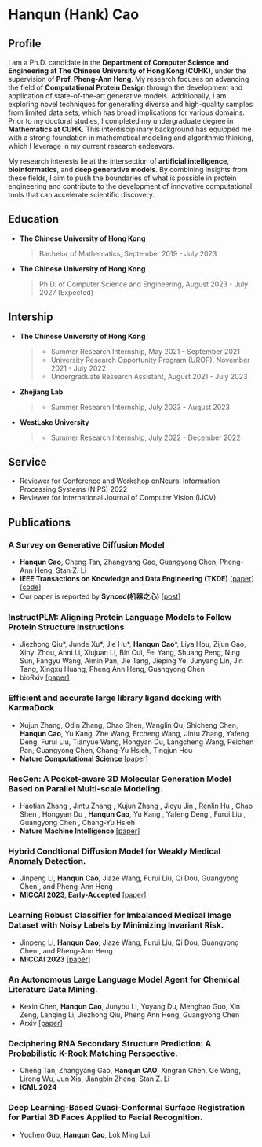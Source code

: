 # Hanqun (Hank) Cao

## Profile

I am a Ph.D. candidate in the **Department of Computer Science and Engineering at The Chinese University of Hong Kong (CUHK)**, under the supervision of **Prof. Pheng-Ann Heng**. My research focuses on advancing the field of **Computational Protein Design** through the development and application of state-of-the-art generative models. Additionally, I am exploring novel techniques for generating diverse and high-quality samples from limited data sets, which has broad implications for various domains. Prior to my doctoral studies, I completed my undergraduate degree in **Mathematics at CUHK**. This interdisciplinary background has equipped me with a strong foundation in mathematical modeling and algorithmic thinking, which I leverage in my current research endeavors.

My research interests lie at the intersection of **artificial intelligence, bioinformatics**, and **deep generative models**. By combining insights from these fields, I aim to push the boundaries of what is possible in protein engineering and contribute to the development of innovative computational tools that can accelerate scientific discovery.

## Education

- **The Chinese University of Hong Kong**
  > Bachelor of Mathematics, September 2019 - July 2023
- **The Chinese University of Hong Kong**
  > Ph.D. of Computer Science and Engineering, August 2023 - July 2027 (Expected)


## Intership

- **The Chinese University of Hong Kong**
  > - Summer Research Internship, May 2021 - September 2021
  > - University Research Opportunity Program (UROP), November 2021 - July 2022
  > - Undergraduate Research Assistant, August 2021 - July 2023

- **Zhejiang Lab**
  > - Summer Research Internship, July 2023 - August 2023

- **WestLake University**
  > - Summer Research Internship, July 2022 - December 2022

## Service 

- Reviewer for Conference and Workshop onNeural Information Processing Systems (NIPS) 2022
- Reviewer for International Journal of Computer Vision (IJCV)

## Publications

### A Survey on Generative Diffusion Model
- **Hanqun Cao**, Cheng Tan, Zhangyang Gao, Guangyong Chen, Pheng-Ann Heng, Stan Z. Li
- **IEEE Transactions on Knowledge and Data Engineering (TKDE)** [[paper]](https://arxiv.org/pdf/2209.02646.pdf) [[code]](https://github.com/chq1155/A-Survey-on-Generative-Diffusion-Model#242-Material-Design)
- Our paper is reported by **Synced(机器之心)** [[post]](https://mp.weixin.qq.com/s/sxaahA116ivqksJa38e9Ig)

### InstructPLM: Aligning Protein Language Models to Follow Protein Structure Instructions
- Jiezhong Qiu*, Junde Xu*, Jie Hu*, **Hanqun Cao***, Liya Hou, Zijun Gao, Xinyi Zhou, Anni Li, Xiujuan Li, Bin Cui, Fei Yang, Shuang Peng, Ning Sun, Fangyu Wang, Aimin Pan, Jie Tang, Jieping Ye, Junyang Lin, Jin Tang, Xingxu Huang, Pheng Ann Heng, Guangyong Chen
- bioRxiv [[paper]](https://www.biorxiv.org/content/biorxiv/early/2024/04/20/2024.04.17.589642.full.pdf)

### Efficient and accurate large library ligand docking with KarmaDock
- Xujun Zhang, Odin Zhang, Chao Shen, Wanglin Qu, Shicheng Chen, **Hanqun Cao**, Yu Kang, Zhe Wang, Ercheng Wang, Jintu Zhang, Yafeng Deng, Furui Liu, Tianyue Wang, Hongyan Du, Langcheng Wang, Peichen Pan, Guangyong Chen, Chang-Yu Hsieh, Tingjun Hou
- **Nature Computational Science** [[paper]](https://www.nature.com/articles/s43588-023-00511-5)

### ResGen: A Pocket-aware 3D Molecular Generation Model Based on Parallel Multi-scale Modeling.
- Haotian Zhang , Jintu Zhang , Xujun Zhang , Jieyu Jin , Renlin Hu , Chao Shen , Hongyan Du , **Hanqun Cao**, Yu Kang , Yafeng Deng , Furui Liu , Guangyong Chen , Chang-Yu Hsieh
- **Nature Machine Intelligence** [[paper]](https://www.nature.com/articles/s42256-023-00712-7)

### Hybrid Condtional Diffusion Model for Weakly Medical Anomaly Detection. 
- Jinpeng Li, **Hanqun Cao**, Jiaze Wang, Furui Liu, Qi Dou, Guangyong Chen , and Pheng-Ann Heng
- **MICCAI 2023, Early-Accepted** [[paper]](https://link.springer.com/chapter/10.1007/978-3-031-43904-9_56)

### Learning Robust Classifier for Imbalanced Medical Image Dataset with Noisy Labels by Minimizing Invariant Risk.
- Jinpeng Li, **Hanqun Cao**, Jiaze Wang, Furui Liu, Qi Dou, Guangyong Chen , and Pheng-Ann Heng
- **MICCAI 2023** [[paper]](https://link.springer.com/chapter/10.1007/978-3-031-43987-2_30)

### An Autonomous Large Language Model Agent for Chemical Literature Data Mining.
- Kexin Chen, **Hanqun Cao**, Junyou Li, Yuyang Du, Menghao Guo, Xin Zeng, Lanqing Li, Jiezhong Qiu, Pheng Ann Heng, Guangyong Chen
- Arxiv [[paper]](https://arxiv.org/abs/2402.12993)

### Deciphering RNA Secondary Structure Prediction: A Probabilistic K-Rook Matching Perspective.
- Cheng Tan, Zhangyang Gao, **Hanqun CAO**, Xingran Chen, Ge Wang, Lirong Wu, Jun Xia, Jiangbin Zheng, Stan Z. Li
- **ICML 2024**

### Deep Learning-Based Quasi-Conformal Surface Registration for Partial 3D Faces Applied to Facial Recognition. 
- Yuchen Guo, **Hanqun Cao**, Lok Ming Lui

<!--
### GLCBind: Accurate RNA-Ligand Binding Site Detection with Global-Local Context Learning.
- Jinpeng Li, **Hanqun Cao**, Qian Gao, Junde Xu, Ercheng Wang, Pei Guo, Guangyong Chen, Tingjun Hou, and Pheng-Ann Heng
- Proceeding in JCIM

### Hierarchical Data-efficient Representation Learning for Tertiary Structure-based RNA Design.
- Cheng Tan, Yijie Zhang, Zhangyang Gao, **Hanqun Cao**, Siyuan Li, Zicheng Liu, Yongjie Xu, Stan Z. Li
- Proceeding in ICLR 2024

### Landmark Detection and Registration on Partial Face via Quasi-conformal Geometry and Machine Learning. 
- Yuchen Guo, **Hanqun Cao**, Lok Ming Lui
- Proceeding in Pattern Recognition

### WARM: A Simple CNN-based WeAther FoRecasting Model Outperforms Graph Neural Networks
- Cheng Tan, Zhangyang Gao, **Hanqun Cao**, Stan Z. Li
- proceeding in IEEE TNNLS

### PRIDE: A benchmark for structure-guided protein design evaluation
- Dongchen He, Zhihang Hu, Lei Li, **Hanqun Cao**, Wenjian Jiang, Sheng Wang, Jintao Meng, Tao Shen, Siqi Sun, Irwin King, Yu Li
- Proceeding in Briefing in Bioinformatics.


## Undergraduate Research Projects

### Inverse Method for Elastic Wave Scattering
>May 2021 - September 2021. Summer research project, faculty of Science, CUHK.
- Supervised by Prof. Jun Zou (Chairman of Math Department).
- Gathered background knowledge including linear elasticity, Perfect Matched Layer (PML), and Finite Element Method of PDE. 
- Implemented forward solver for the inverse coefficients in elastic wave scattering problem using FreeFEM and MATLAB.
- Conducted further numerical experiments to find exact convergent stable solutions in the scattering wave problem.

### Protein Design with Deep Generative Model
>August 2021 - June 2022. Regular Semster Research project, faculty of Engineering, CUHK.
- Supervised by Prof. Yu Li (Assistant Professor of Computer Science Department).
- Conducted protein structural design with Score-based SDE and Diffusion Denoising Probability Model (DDPM).
- Proposed a benchmark for protein structural design which includes a dataset and an evaluation metric.

### Partial Face Registration
>June 2022 - July 2023. Final-Year Project, facluty of Science, CUHK.
- Supervised by Prof. Ronald Lui (Professor of Mathematics Department).
- Conduct partial huma face resistration from multi-view.

## Experiences

### Shaw College Mainland Student Association (SCMSA)
>January 2021 - January 2022. President.
- Coordinated with 10 committees to provide service for 200 members for one year.
- Organized 10 off-line and 4 onine activities to promote multicultural integration, provide academic assistant, and gain social contact of members.

### MUA Men's Basketball Team
>September 2019 - Now. Vice Captain/Team Member
- Administrated support which include 3 trainings per week, member selection, and team promotion per month.
- Enjoyed the magic of basketball with my great teammates!
- 
### Mainland Undergraduate Association (MUA)
>April 2021 - April 2022. General-Affair Committee.
- Coordinated with 13 committees to provide service for over 1400 members for one year.
- Integrated Plan for each activity to ensure smooth organization and timely improvement.

### Summer Exchange to Peking University
>July 2020 - August 2020
- Finished amazing coursework of Interpersonal Communication Analysis presented by Prof. Mei Yang

### Internship at Essence Fund Management Co., Ltd
>July 2021 - September 2021, Fixed Income Researcher
- Learned basic knowledge concerning convertible debt and credit debt.
- Inspected rare earth industry with in-depth research report.
- Conducted general analysis of the Chinese artificial intelligence industry and new energy automobile industry.

## Awards

> - Shaw College Certificate of Academic Merit 2019/2020
> - Scholarship of MATH Summer Undergraduate Research Programme (SURP) 2020/2021
> - Scholarship of MATH Undergraduate Research Opportunity Program (UROP) 2021/2022

## Other Things About Me

### Programming

> Python, MatLAB, Pytorch, C/C++, FreeFEM

### Language

> Chinese (Dongbei Accent); English (Learned for 1.6 decades); Cantonese ([siu2 siu2])

### Hobbies

> hobbies = {'sports': ['basketball', 'fencing'],
>            'singers": [['JJ Lin'](https://www.google.com/search?q=%E6%9E%97%E4%BF%8A%E6%9D%B0%E6%AD%8C%E6%9B%B2&ei=IEu8Yq3wOsia-Ab1jp3ABw&oq=JJ+lin&gs_lcp=Cgdnd3Mtd2l6EAEYADIHCAAQRxCwAzIHCAAQRxCwAzIHCAAQRxCwAzIHCAAQRxCwAzIHCAAQRxCwAzIHCAAQRxCwAzIHCAAQRxCwAzIHCAAQRxCwAzIHCAAQRxCwAzIHCAAQRxCwA0oECEEYAEoECEYYAFAAWABg-wdoAXABeACAAQCIAQCSAQCYAQDIAQrAAQE&sclient=gws-wiz), ['SodaGreen'](https://www.google.com/search?q=sodagreen&oq=sodagreen&gs_lcrp=EgZjaHJvbWUqCggAEAAY4wIYgAQyCggAEAAY4wIYgAQyBwgBEC4YgAQyCQgCEAAYDBiABDIHCAMQABiABDIHCAQQABiABDIGCAUQRRg9MgYIBhBFGDwyBggHEEUYPNIBCDI5MjRqMGo0qAIAsAIB&sourceid=chrome&ie=UTF-8)]}
